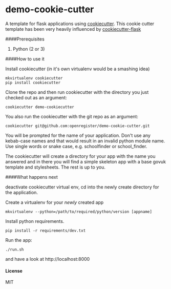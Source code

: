 demo-cookie-cutter
==================

A template for flask applications using [cookiecutter](https://github.com/audreyr/cookiecutter). This cookie cutter template has been very heavily influenced by [cookiecutter-flask](https://github.com/sloria/cookiecutter-flask)

####Prerequisites

1. Python (2 or 3)


####How to use it

Install cookiecutter (in it's own virtualenv would be a smashing idea)
```
mkvirtualenv cookiecutter
pip install cookiecutter
```

Clone the repo and then run cookiecutter with the directory you just checked out as an argument:

```
cookiecutter demo-cookiecutter
```

You also run the cookiecutter with the git repo as an argument:

```
cookiecutter git@github.com:openregister/demo-cookie-cutter.git
```

You will be prompted for the name of your application. Don't use any kebab-case names and that would result in an invalid python module name. Use single words or snake case, e.g. schoolfinder or school_finder.

The cookiecutter will create a directory for your app with the name you answered and in there you will find a simple skeleton app with a base govuk template and stylesheets. The rest is up to you.


####What happens next

deactivate cookiecutter virtual env, cd into the newly create directory for the application.

Create a virtualenv for your *newly* created app

```
mkvirtualenv --python=/path/to/required/python/version [appname]
```

Install python requirements.
```
pip install -r requirements/dev.txt
```

Run the app:

```
./run.sh
```

and have a look at http://localhost:8000


#### License
MIT
